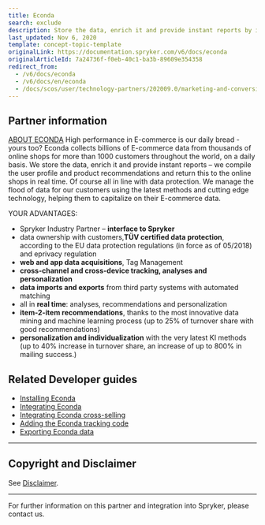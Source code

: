 ```yaml
---
title: Econda
search: exclude
description: Store the data, enrich it and provide instant reports by integrating Econda into Spryker Commerce OS.
last_updated: Nov 6, 2020
template: concept-topic-template
originalLink: https://documentation.spryker.com/v6/docs/econda
originalArticleId: 7a24736f-f0eb-40c1-ba3b-89609e354358
redirect_from:
  - /v6/docs/econda
  - /v6/docs/en/econda
  - /docs/scos/user/technology-partners/202009.0/marketing-and-conversion/personalization-and-cross-selling/econda/econda.html
---
```


## Partner information

[ABOUT ECONDA](https://www.econda.de/)
High performance in E-commerce is our daily bread - yours too? Econda collects billions of E-commerce data from thousands of online shops for more than 1000 customers throughout the world, on a daily basis. We store the data, enrich it and provide instant reports – we compile the user profile and product recommendations and return this to the online shops in real time. Of course all in line with data protection. We manage the flood of data for our customers using the latest methods and cutting edge technology, helping them to capitalize on their E-commerce data.

YOUR ADVANTAGES:

* Spryker Industry Partner – <b>interface to Spryker</b>
* data ownership with customers,<b>TÜV certified data protection</b>, according to the EU data protection regulations (in force as of 05/2018) and eprivacy regulation
* <b>web and app data acquisitions</b>, Tag Management
* <b>cross-channel and cross-device tracking, analyses and personalization</b>
* <b>data imports and exports</b> from third party systems with automated matching
* all in <b>real time</b>: analyses, recommendations and personalization
* <b>item-2-item recommendations</b>, thanks to the most innovative data mining and machine learning process (up to 25% of turnover share with good recommendations)
* <b>personalization and individualization</b> with the very latest KI methods (up to 40% increase in turnover share, an increase of up to 800% in mailing success.)


## Related Developer guides

* [Installing Econda](/docs/scos/dev/technology-partner-guides/{{page.version}}/marketing-and-conversion/personalization-and-cross-selling/econda/installing-econda.html)
* [Integrating Econda](/docs/scos/dev/technology-partner-guides/{{page.version}}/marketing-and-conversion/personalization-and-cross-selling/econda/integrating-econda.html)
* [Integrating Econda cross-selling](/docs/scos/dev/technology-partner-guides/{{page.version}}/marketing-and-conversion/personalization-and-cross-selling/econda/integrating-econda-cross-selling.html)
* [Adding the Econda tracking code](/docs/scos/dev/technology-partner-guides/{{page.version}}/marketing-and-conversion/personalization-and-cross-selling/econda/adding-the-econda-tracking-code.html)
* [Exporting Econda data](/docs/scos/dev/technology-partner-guides/{{page.version}}/marketing-and-conversion/personalization-and-cross-selling/econda/exporting-econda-data.html)

---

## Copyright and Disclaimer

See [Disclaimer](https://github.com/spryker/spryker-documentation).

---
For further information on this partner and integration into Spryker, please contact us.

<div class="hubspot-form js-hubspot-form" data-portal-id="2770802" data-form-id="163e11fb-e833-4638-86ae-a2ca4b929a41" id="hubspot-1"></div>
